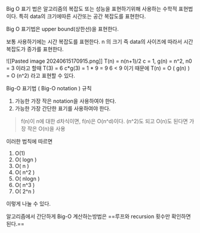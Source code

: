 

Big O 표기 법은 알고리즘의 복잡도 또는 성능을 표현하기위해 사용하는 수학적 표현법이다.
특히 data의 크기에따른 시간또는 공간 복잡도를 표현한다. 

Big O 표기법은 upper bound(상한선)을 표현한다. 


보통 사용하기에는 시간 복잡도를 표현한다.
n 의 크기 즉 data의 사이즈에 따라서 시간 복잡도가 증가를 표현한다.

![[Pasted image 20240615170915.png]]
T(n) = n(n+1)/2 
c = 1, g(n) = n^2, n0 = 3 이라고 할때
T(3) = 6 
c*g(3) = 1 * 9 = 9
 6 < 9 이기 때문에 
 T(n) = O ( g(n) ) = O (n^2) 라고 표현할 수 있다.

Big-O 표기법 ( Big-O notation )
규칙
1. 가능한 가장 작은 notation을 사용하여야 한다.
2. 가능한 가장 간단한 표기를 사용하여야 한다.
> f(n)이 n에 대한 d차식이면, f(n)은 O(n^d)이다.
> (n^2)도 되고 O(n)도 된다면 가장 작은 O(n)을 사용


이러한 법칙에 따르면
1. O(1)
2. O( logn )
3. O( n )
4. O( n^2 )
5. O( nlogn )
6. O( n^3 )
7. O( 2^n )

이렇게 나눌 수 있다.

알고리즘에서 간단하게 Big-O 계산하는방법은
==루프와 recursion 횟수만 확인하면 된다.==

